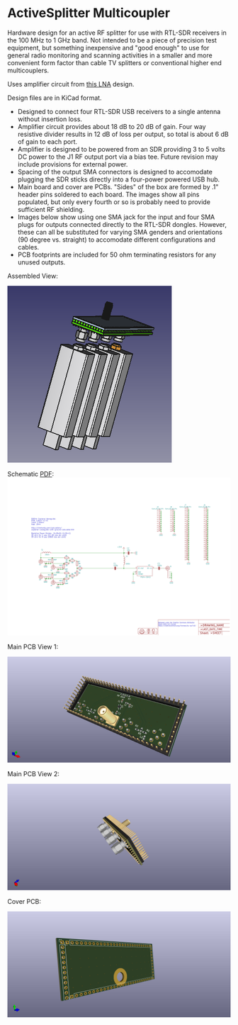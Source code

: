 # ActiveSplitter Multicoupler
Hardware design for an active RF splitter for use with RTL-SDR receivers in the 100 MHz to 1 GHz band.  Not intended to be a piece of precision test equipment, but something inexpensive and "good enough" to use for general radio monitoring and scanning activities in a smaller and more convenient form factor than cable TV splitters or conventional higher end multicouplers.  

Uses amplifier circuit from [this LNA](https://github.com/fabiobaltieri/lna) design.

Design files are in KiCad format.

- Designed to connect four RTL-SDR USB receivers to a single antenna without insertion loss.
- Amplifier circuit provides about 18 dB to 20 dB of gain.  Four way resistive divider results in 12 dB of loss per output, so total is about 6 dB of gain to each port.
- Amplifier is designed to be powered from an SDR providing 3 to 5 volts DC power to the J1 RF output port via a bias tee.  Future revision may include provisions for external power.
- Spacing of the output SMA connectors is designed to accomodate plugging the SDR sticks directly into a four-power powered USB hub.
- Main board and cover are PCBs.  "Sides" of the box are formed by .1" header pins soldered to each board.  The images show all pins populated, but only every fourth or so is probably need to provide sufficient RF shielding.
- Images below show using one SMA jack for the input and four SMA plugs for outputs connected directly to the RTL-SDR dongles.  However, these can all be substituted for varying SMA genders and orientations (90 degree vs. straight) to accomodate different configurations and cables.
- PCB footprints are included for 50 ohm terminating resistors for any unused outputs.  

Assembled View:

![Assembly View](https://github.com/aaknitt/ActiveSplitterKiCad/blob/main/ActiveSplitterWithSDRs.png)

Schematic [PDF](https://github.com/aaknitt/ActiveSplitterKiCad/blob/main/ActiveSplitterSchematic.pdf):
![Schematic](https://github.com/aaknitt/ActiveSplitterKiCad/blob/main/ActiveSplitterSchematic.svg)

Main PCB View 1:

![Main PCB View 1](https://github.com/aaknitt/ActiveSplitterKiCad/blob/main/ActiveSplitterMainPCB/ActiveSplitter1.png)

Main PCB View 2:

![Main PCB View 2](https://github.com/aaknitt/ActiveSplitterKiCad/blob/main/ActiveSplitterMainPCB/ActiveSplitter2.png)

Cover PCB:

![Cover PCB](https://github.com/aaknitt/ActiveSplitterKiCad/blob/main/ActiveSplitterCoverPCB/ActiveSplitterCover.png)
